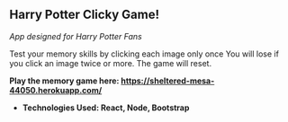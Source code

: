 

## Harry Potter Clicky Game!

*App designed for Harry Potter Fans*

Test your memory skills by clicking each image only once 
You will lose if you click an image twice or more. 
The game will reset. 

<b>Play the memory game here:
https://sheltered-mesa-44050.herokuapp.com/

* Technologies Used: React, Node, Bootstrap
